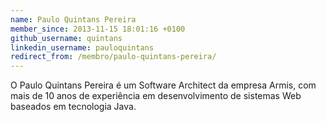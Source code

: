 ```yaml
---
name: Paulo Quintans Pereira
member_since: 2013-11-15 18:01:16 +0100
github_username: quintans
linkedin_username: pauloquintans
redirect_from: /membro/paulo-quintans-pereira/
---
```

O Paulo Quintans Pereira é um Software Architect da empresa Armis, com mais de 10 anos de experiência em desenvolvimento de sistemas Web baseados em tecnologia Java.
